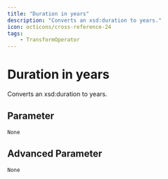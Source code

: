 ```yaml
---
title: "Duration in years"
description: "Converts an xsd:duration to years."
icon: octicons/cross-reference-24
tags: 
    - TransformOperator
---
```

# Duration in years
<!-- This file was generated - DO NOT CHANGE IT MANUALLY -->



Converts an xsd:duration to years.


## Parameter

`None`

## Advanced Parameter

`None`